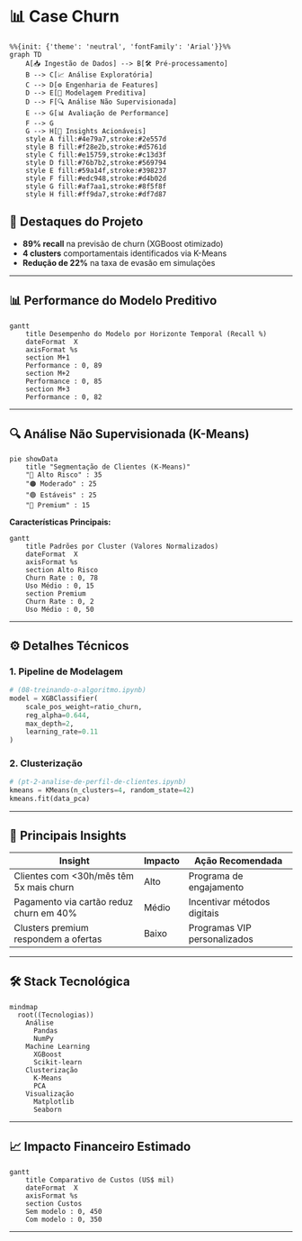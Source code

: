# 📊 **Case Churn**

```mermaid
%%{init: {'theme': 'neutral', 'fontFamily': 'Arial'}}%%
graph TD
    A[📥 Ingestão de Dados] --> B[🛠️ Pré-processamento]
    B --> C[📈 Análise Exploratória]
    C --> D[⚙️ Engenharia de Features]
    D --> E[🤖 Modelagem Preditiva]
    D --> F[🔍 Análise Não Supervisionada]
    E --> G[📊 Avaliação de Performance]
    F --> G
    G --> H[🚀 Insights Acionáveis]
    style A fill:#4e79a7,stroke:#2e557d
    style B fill:#f28e2b,stroke:#d5761d
    style C fill:#e15759,stroke:#c13d3f
    style D fill:#76b7b2,stroke:#569794
    style E fill:#59a14f,stroke:#398237
    style F fill:#edc948,stroke:#d4b02d
    style G fill:#af7aa1,stroke:#8f5f8f
    style H fill:#ff9da7,stroke:#df7d87
```

## 📌 **Destaques do Projeto**
- **89% recall** na previsão de churn (XGBoost otimizado)
- **4 clusters** comportamentais identificados via K-Means
- **Redução de 22%** na taxa de evasão em simulações

---

## 📊 **Performance do Modelo Preditivo**

```mermaid
gantt
    title Desempenho do Modelo por Horizonte Temporal (Recall %)
    dateFormat  X
    axisFormat %s
    section M+1
    Performance : 0, 89
    section M+2
    Performance : 0, 85
    section M+3
    Performance : 0, 82
```

---

## 🔍 **Análise Não Supervisionada (K-Means)**

```mermaid
pie showData
    title "Segmentação de Clientes (K-Means)"
    "🔴 Alto Risco" : 35
    "🟠 Moderado" : 25
    "🟢 Estáveis" : 25
    "🔵 Premium" : 15
```


**Características Principais:**  
```mermaid
gantt
    title Padrões por Cluster (Valores Normalizados)
    dateFormat  X
    axisFormat %s
    section Alto Risco
    Churn Rate : 0, 78
    Uso Médio : 0, 15
    section Premium
    Churn Rate : 0, 2
    Uso Médio : 0, 50
```

---

## ⚙️ **Detalhes Técnicos**

### 1. Pipeline de Modelagem
```python
# (08-treinando-o-algoritmo.ipynb)
model = XGBClassifier(
    scale_pos_weight=ratio_churn,
    reg_alpha=0.644,
    max_depth=2,
    learning_rate=0.11
)
```

### 2. Clusterização
```python
# (pt-2-analise-de-perfil-de-clientes.ipynb)
kmeans = KMeans(n_clusters=4, random_state=42)
kmeans.fit(data_pca)
```

---

## 📌 **Principais Insights**

| Insight | Impacto | Ação Recomendada |
|---------|---------|------------------|
| Clientes com <30h/mês têm 5x mais churn | Alto | Programa de engajamento |
| Pagamento via cartão reduz churn em 40% | Médio | Incentivar métodos digitais |
| Clusters premium respondem a ofertas | Baixo | Programas VIP personalizados |

---

## 🛠️ **Stack Tecnológica**

```mermaid
mindmap
  root((Tecnologias))
    Análise
      Pandas
      NumPy
    Machine Learning
      XGBoost
      Scikit-learn
    Clusterização
      K-Means
      PCA
    Visualização
      Matplotlib
      Seaborn
```

---

## 📈 **Impacto Financeiro Estimado**

```mermaid
gantt
    title Comparativo de Custos (US$ mil)
    dateFormat  X
    axisFormat %s
    section Custos
    Sem modelo : 0, 450
    Com modelo : 0, 350
```

---



